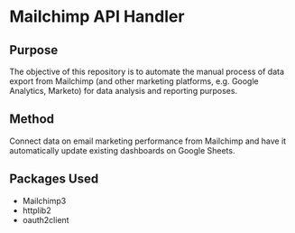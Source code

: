 # Mailchimp API Handler

## Purpose
The objective of this repository is to automate the manual process of data export from Mailchimp (and other marketing platforms, e.g. Google Analytics, Marketo) for data analysis and reporting purposes.

## Method
Connect data on email marketing performance from Mailchimp and have it automatically update existing dashboards on Google Sheets. 

## Packages Used
- Mailchimp3
- httplib2
- oauth2client